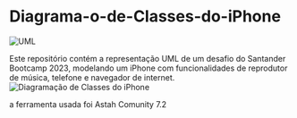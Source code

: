 # Diagrama-o-de-Classes-do-iPhone
![UML]([https://img.shields.io/badge/:badgeContent](https://camo.githubusercontent.com/43b847fcd7238db11d8cfe6781130b6fd1460b6e33ca486083bb92d021fab36a/68747470733a2f2f696d672e736869656c64732e696f2f62616467652f2d554d4c2d77686974653f7374796c653d666f722d7468652d6261646765266c6f676f3d554d4c26636f6c6f723d464142443134266c6f676f436f6c6f723d7768697465))

Este repositório contém a representação UML de um desafio do Santander Bootcamp 2023, modelando um iPhone com funcionalidades de reprodutor de música, telefone e navegador de internet.
![Diagramação de Classes do iPhone](https://github.com/DoniJoao/Diagrama-o-de-Classes-do-iPhone/assets/79341384/ce3c81ae-eb93-4a1e-981e-3bb5fe932130)

a ferramenta usada foi Astah Comunity 7.2

